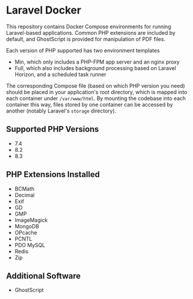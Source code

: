 # Laravel Docker

This repository contains Docker Compose environments for running Laravel-based applications.
Common PHP extensions are included by default, and GhostScript is provided for manipulation of PDF files.

Each version of PHP supported has two environment templates
* Min, which only includes a PHP-FPM app server and an nginx proxy
* Full, which also includes background processing based on Laravel Horizon, and a scheduled task runner

The corresponding Compose file (based on which PHP version you need) should be placed in your application's root directory, which is mapped into each container under `/var/www/html`. By mounting the codebase into each container this way, files stored by one container can be accessed by another (notably Laravel's `storage` directory).

## Supported PHP Versions
* 7.4
* 8.2
* 8.3

## PHP Extensions Installed
* BCMath
* Decimal
* Exif
* GD
* GMP
* ImageMagick
* MongoDB
* OPcache
* PCNTL
* PDO MySQL
* Redis
* Zip

## Additional Software
* GhostScript

